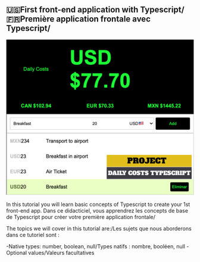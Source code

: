 ## 🇺🇸First front-end application with Typescript/🇫🇷Première application frontale avec Typescript/

![alt text](./Resources/Group7.png)  

In this tutorial you will learn basic concepts of Typescript to create your 1st front-end app.
Dans ce didacticiel, vous apprendrez les concepts de base de Typescript pour créer votre première application frontale/

The topics we will cover in this tutorial are:/Les sujets que nous aborderons dans ce tutoriel sont :

-Native types: number, boolean, null/Types natifs : nombre, booléen, null
-Optional values/Valeurs facultatives
